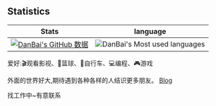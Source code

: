 ## Statistics
 Stats | language
--- | --- 
[![DanBai's GitHub 数据](https://github-readme-stats.vercel.app/api?username=danbai225)]() | ![DanBai's Most used languages](https://github-readme-stats.vercel.app/api/top-langs/?username=danbai225&layout=compact&hide_border=true&langs_count=10)

爱好:🎬观看影视、🏀篮球、🚴自行车、💻编程、🎮游戏

外面的世界好大,期待遇到各种各样的人结识更多朋友。
[Blog](https://p00q.cn)

找工作中~有意联系
